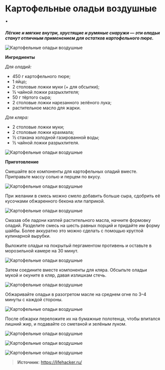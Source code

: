 # Картофельные оладьи воздушные .

_**Лёгкие и мягкие внутри, хрустящие и румяные снаружи — эти оладьи станут отличным применением для остатков картофельного пюре.**_

![Картофельные оладьи воздушные ](/images/Kulinar/Second/oladi_vozd_01.jpg 'Картофельные оладьи воздушные ')

**Ингредиенты**

_Для оладий:_

- 450 г картофельного пюре;
- 1 яйцо;
- 2 столовые ложки муки (+ для обсыпки);
- ½ чайной ложки разрыхлителя;
- 50 г тёртого сыра;
- 2 столовые ложки нарезанного зелёного лука;
- растительное масло для жарки.

_Для кляра:_

- 2 столовые ложки муки;
- 2 столовые ложки крахмала;
- ½ стакана холодной газированной воды;
- ½ чайной ложки разрыхлителя.

![Картофельные оладьи воздушные ](/images/Kulinar/Second/oladi_vozd_02.jpg 'Картофельные оладьи воздушные ')

**Приготовление**

Смешайте все компоненты для картофельных оладий вместе. Приправьте массу солью и перцем по вкусу.

![Картофельные оладьи воздушные ](/images/Kulinar/Second/oladi_vozd_03.jpg 'Картофельные оладьи воздушные ')

При желании в смесь можно смело добавить больше сыра, сдобрить её кусочками обжаренного бекона или паприкой.

![Картофельные оладьи воздушные ](/images/Kulinar/Second/oladi_vozd_04.jpg 'Картофельные оладьи воздушные ')

Смазав обе ладони каплей растительного масла, начните формовку оладий. Разделите смесь на шесть равных порций и придайте им форму шайбы. Более аккуратно это можно сделать с помощью круглой кулинарной вырубки.

Выложите оладьи на покрытый пергаментом противень и оставьте в морозильной камере на 30 минут.

![Картофельные оладьи воздушные ](/images/Kulinar/Second/oladi_vozd_05.jpg 'Картофельные оладьи воздушные ')

Затем соедините вместе компоненты для кляра. Обсыпьте оладьи мукой и окуните в кляр, давая излишкам стечь.

![Картофельные оладьи воздушные ](/images/Kulinar/Second/oladi_vozd_06.jpg 'Картофельные оладьи воздушные ')

Обжаривайте оладьи в разогретом масле на среднем огне по 3–4 минуты с каждой стороны.

![Картофельные оладьи воздушные ](/images/Kulinar/Second/oladi_vozd_07.jpg 'Картофельные оладьи воздушные ')

После обжарки переложите их на бумажные полотенца, чтобы впитался лишний жир, и подавайте со сметаной и зелёным луком.

![Картофельные оладьи воздушные ](/images/Kulinar/Second/oladi_vozd_08.jpg 'Картофельные оладьи воздушные ')

![Картофельные оладьи воздушные ](/images/Kulinar/Second/oladi_vozd_09.jpg 'Картофельные оладьи воздушные ')

![Картофельные оладьи воздушные ](/images/Kulinar/Second/oladi_vozd_10.jpg 'Картофельные оладьи воздушные ')

> **Источник**: https://lifehacker.ru/
